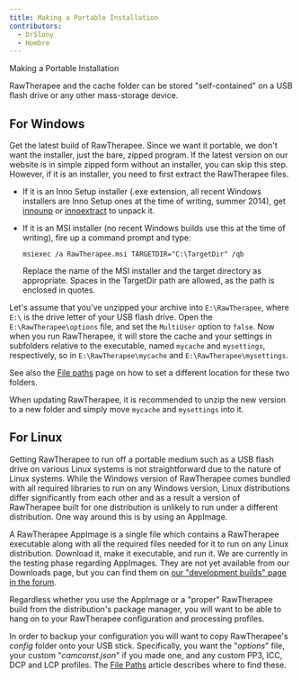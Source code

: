 ```yaml
---
title: Making a Portable Installation
contributors:
  - DrSlony
  - Hombre
---
```


<div class="pagetitle">

Making a Portable Installation

</div>

RawTherapee and the cache folder can be stored "self-contained" on a USB
flash drive or any other mass-storage device.

## For Windows

Get the latest build of RawTherapee. Since we want it portable, we don't
want the installer, just the bare, zipped program. If the latest version
on our website is in simple zipped form without an installer, you can
skip this step. However, if it is an installer, you need to first
extract the RawTherapee files.

- If it is an Inno Setup installer (.exe extension, all recent Windows
  installers are Inno Setup ones at the time of writing, summer 2014),
  get [innounp](http://innounp.sourceforge.net/) or
  [innoextract](http://constexpr.org/innoextract/) to unpack it.
- If it is an MSI installer (no recent Windows builds use this at the
  time of writing), fire up a command prompt and type:
    
      msiexec /a RawTherapee.msi TARGETDIR="C:\TargetDir" /qb

  Replace the name of the MSI installer and the target directory as
  appropriate. Spaces in the TargetDir path are allowed, as the path is
  enclosed in quotes.

Let's assume that you've unzipped your archive into `E:\RawTherapee`,
where `E:\` is the drive letter of your USB flash drive. Open the
`E:\RawTherapee\options` file, and set the `MultiUser` option to
`false`. Now when you run RawTherapee, it will store the cache and your
settings in subfolders relative to the executable, named `mycache` and
`mysettings`, respectively, so in `E:\RawTherapee\mycache` and
`E:\RawTherapee\mysettings`.

See also the [File paths](File_Paths.md) page on how to set a
different location for these two folders.

When updating RawTherapee, it is recommended to unzip the new version to
a new folder and simply move `mycache` and `mysettings` into it.

## For Linux

Getting RawTherapee to run off a portable medium such as a USB flash
drive on various Linux systems is not straightforward due to the nature
of Linux systems. While the Windows version of RawTherapee comes bundled
with all required libraries to run on any Windows version, Linux
distributions differ significantly from each other and as a result a
version of RawTherapee built for one distribution is unlikely to run
under a different distribution. One way around this is by using an
AppImage.

A RawTherapee AppImage is a single file which contains a RawTherapee
executable along with all the required files needed for it to run on any
Linux distribution. Download it, make it executable, and run it. We are
currently in the testing phase regarding AppImages. They are not yet
available from our Downloads page, but you can find them on [our
"development builds" page in the
forum](https://discuss.pixls.us/t/download-rawtherapee-development-builds/2924?u=morgan_hardwood).

Regardless whether you use the AppImage or a "proper" RawTherapee build
from the distribution's package manager, you will want to be able to
hang on to your RawTherapee configuration and processing profiles.

In order to backup your configuration you will want to copy
RawTherapee's *config* folder onto your USB stick. Specifically, you
want the "*options*" file, your custom "*camconst.json*" if you made
one, and any custom PP3, ICC, DCP and LCP profiles. The [File
Paths](File_Paths.md) article describes where to find these.
